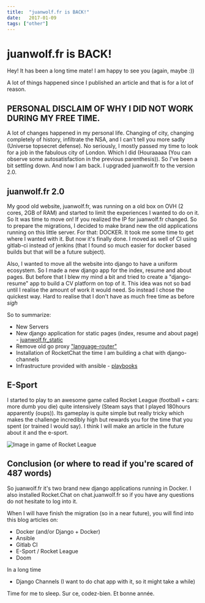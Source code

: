```yaml
---
title:  "juanwolf.fr is BACK!"
date:   2017-01-09
tags: ["other"]
---
```

# juanwolf.fr is BACK!

Hey! It has been a long time mate! I am happy to see you (again, maybe :))

A lot of things happened since I published an article and that is for a lot of reason.

## PERSONAL DISCLAIM OF WHY I DID NOT WORK DURING MY FREE TIME.

A lot of changes happened in my personal life. Changing of city, changing completely of history, infiltrate the NSA, and I can't tell you more sadly (Universe topsecret defense).
No seriously, I mostly passed my time to look for a job in the fabulous city of London. Which I did (Houraaaaa (You can observe some autosatisfaction in the previous parenthesis)). So I've been a bit settling down.
And now I am back. I upgraded juanwolf.fr to the version 2.0.

## juanwolf.fr  2.0

My good old website, juanwolf.fr, was running on a old box on OVH (2 cores, 2GB of RAM) and started to limit the experiences I wanted to do on it. So It was time to move on!
If you realized the IP for juanwolf.fr changed.
So to prepare the migrations, I decided to make brand new the old applications running on this little server. For that: DOCKER. It took me some time to get where I wanted with it.
But now it's finally done. I moved as well of CI using gitlab-ci instead of jenkins (that I found so much easier for docker based builds but that will be a future subject).


Also, I wanted to move all the website into django to have a uniform ecosystem. So I made a new django app for the index, resume and about pages. But before that I blew my mind a bit
and tried to create a "django-resume" app to build a CV platform on top of it. This idea was not so bad until I realise the amount of work it would need. So instead I chose the quickest way.
Hard to realise that I don't have as much free time as before _sigh_

So to summarize:

* New Servers
* New django application for static pages (index, resume and about page) - [juanwolf.fr_static](https://github.com/juanwolf/juanwolf.fr_static)
* Remove old go proxy ["language-router"](https://github.com/juanwolf/language-router)
* Installation of RocketChat the time I am building a chat with django-channels
* Infrastructure provided with ansible - [playbooks](https://github.com/juanwolf/playbooks)

## E-Sport

I started to play to an awesome game called Rocket League (football + cars: more dumb you die) quite intensively (Steam says that I played 180hours apparently (oups)).
Its gameplay is quite simple but really tricky which makes the challenge incredibly high but rewards you for the time that you spent (or trained I would say).
I think I will make an article in the future about it and the e-sport.

![Image in game of Rocket League](https://images-na.ssl-images-amazon.com/images/I/919ip%2B4zDsL.jpg)

## Conclusion (or where to read if you're scared of 487 words)

So juanwolf.fr it's two brand new django applications running in Docker.
I also installed Rocket.Chat on chat.juanwolf.fr so if you have any questions do not hesitate to log into it.

When I will have finish the migration (so in a near future), you will find into this blog articles on:

* Docker (and/or Django + Docker)
* Ansible
* Gitlab CI
* E-Sport / Rocket League
* Doom

In a long time

* Django Channels (I want to do chat app with it, so it might take a while)


Time for me to sleep. Sur ce, codez-bien. Et bonne année.
